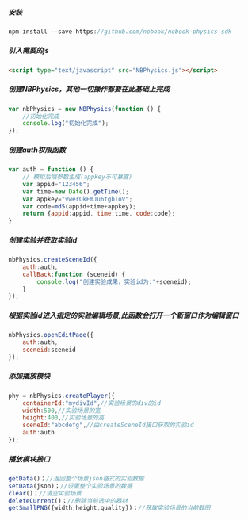 ##### 安装
```javascript
npm install --save https://github.com/nobook/nobook-physics-sdk
```
##### 引入需要的js
```html
<script type="text/javascript" src="NBPhysics.js"></script>
```
##### 创建NBPhysics，其他一切操作都要在此基础上完成
```javascript
var nbPhysics = new NBPhysics(function () {
	//初始化完成
	console.log("初始化完成");
});
```
##### 创建auth权限函数
```javascript
var auth = function () {
	// 模拟后端参数生成(appkey不可暴露)
	var appid="123456";
	var time=new Date().getTime();
	var appkey="vwerOkEmJu6tgbToV";
	var code=md5(appid+time+appkey);
	return {appid:appid, time:time, code:code};
}
```
##### 创建实验并获取实验id
```javascript
nbPhysics.createSceneId({
	auth:auth,
	callBack:function (sceneid) {
		console.log("创建实验成果，实验id为:"+sceneid);
	}
});
```
##### 根据实验id进入指定的实验编辑场景,此函数会打开一个新窗口作为编辑窗口
```javascript
nbPhysics.openEditPage({
	auth:auth,
	sceneid:sceneid
});
```
##### 添加播放模块
```javascript
phy = nbPhysics.createPlayer({
	containerId:"mydivId",//实验场景的div的id
	width:500,//实验场景的宽
	height:400,//实验场景的高
	sceneId:"abcdefg",//由createSceneId接口获取的实验id
	auth:auth
});
```
##### 播放模块接口
```javascript
getData()；//返回整个场景json格式的实验数据
setData(json)；//设置整个实验场景的数据
clear()；//清空实验场景
deleteCurrent()；//删除当前选中的器材
getSmallPNG({width,height,quality})；//获取实验场景的当前截图
```